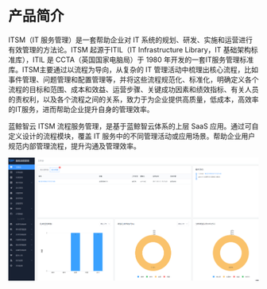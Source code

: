 # 产品简介

ITSM（IT 服务管理）是一套帮助企业对 IT 系统的规划、研发、实施和运营进行有效管理的方法论。ITSM 起源于ITIL（IT Infrastructure Library，IT 基础架构标准库），ITIL 是 CCTA（英国国家电脑局）于 1980 年开发的一套IT服务管理标准库。ITSM主要通过以流程为导向，从复杂的 IT 管理活动中梳理出核心流程，比如事件管理、问题管理和配置管理等，并将这些流程规范化、标准化，明确定义各个流程的目标和范围、成本和效益、运营步骤、关键成功因素和绩效指标、有关人员的责权利，以及各个流程之间的关系，致力于为企业提供高质量，低成本，高效率的IT服务，进而帮助企业提升自身的管理效率。

蓝鲸智云 ITSM 流程服务管理，是基于蓝鲸智云体系的上层 SaaS 应用。通过可自定义设计的流程模块，覆盖 IT 服务中的不同管理活动或应用场景。帮助企业用户规范内部管理流程，提升沟通及管理效率。

![-w2020](../assets/1.gif)
